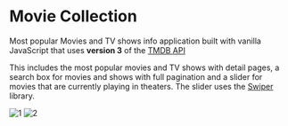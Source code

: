 # Movie Collection
 Most popular Movies and TV shows info application built with vanilla JavaScript that uses **version 3** of the [TMDB API](https://developers.themoviedb.org/3)

This includes the most popular movies and TV shows with detail pages, a search box for movies and shows with full pagination and a slider for movies that are currently playing in theaters. The slider uses the [Swiper](https://swiperjs.com) library.

![1](https://github.com/IvailoAleksandrov/Movie-Collection/assets/110155667/5fe63bc0-9394-4ee9-b999-5aba420d0919)
![2](https://github.com/IvailoAleksandrov/Movie-Collection/assets/110155667/ec511461-e006-4bb4-882e-8912e27705b9)
